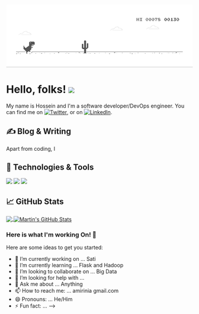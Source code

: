 
[![Header](https://github.com/amirinia/amirinia/blob/master/dino.gif "Header")](https://.dev/)

# Hello, folks! <img src="https://master/wave.gif" width="30px">

My name is Hossein and I'm a software developer/DevOps engineer. You can find me on [![Twitter][1.2]][1],  or on [![LinkedIn][3.2]][3].

## &#x270d; Blog & Writing

Apart from coding, I 

## 🔧 Technologies & Tools
![](https://img.shields.io/badge/Code-Python-informational?style=flat&logo=python&logoColor=white&color=2bbc8a)
![](https://img.shields.io/badge/Tools-Docker-informational?style=flat&logo=docker&logoColor=white&color=2bbc8a)
![](https://img.shields.io/badge/Tools-Kubernetes-informational?style=flat&logo=kubernetes&logoColor=white&color=2bbc8a)

## &#x1f4c8; GitHub Stats

<a href="https://github.com/amirinia/amirinia">
  <img align="center" src="https://github-readme-stats.vercel.app/api/top-langs/?username=MartinHeinz&hide=java,html&title_color=ffffff&text_color=c9cacc&icon_color=2bbc8a&bg_color=1d1f21" />
</a>
<a href="https://github.com/amirinia/amirinia">
  <img align="center" src="https://github-readme-stats.vercel.app/api?username=amirinia&show_icons=true&line_height=27&count_private=true&title_color=ffffff&text_color=c9cacc&icon_color=2bbc8a&bg_color=1d1f21" alt="Martin's GitHub Stats" />
</a>

   

<!-- links to social media icons -->

<!-- icons with padding -->

[1.1]: http://i.imgur.com/tXSoThF.png (twitter icon with padding)
[2.1]: http://i.imgur.com/0o48UoR.png (github icon with padding)

<!-- icons without padding -->

[1.2]: http://i.imgur.com/wWzX9uB.png (twitter icon without padding)
[2.2]: http://i.imgur.com/9I6NRUm.png (github icon without padding)
[3.2]: https://raw.githubusercontent.com/MartinHeinz/MartinHeinz/master/linkedin-3-16.png (LinkedIn icon without padding)


<!-- links to your social media accounts -->

[1]: https://twitter.com/amirinia
[2]: https://github.com/amirinia
[3]: https://www.linkedin.com/in/amirinia/


### Here is what I'm working On! 👋


Here are some ideas to get you started:

- 🔭 I’m currently working on ... Sati
- 🌱 I’m currently learning ... Flask and Hadoop
- 👯 I’m looking to collaborate on ... Big Data
- 🤔 I’m looking for help with ...
- 💬 Ask me about ... Anything
- 📫 How to reach me: ... amirinia <at> gmail.com
- 😄 Pronouns: ... He/Him
- ⚡ Fun fact: ...
-->





